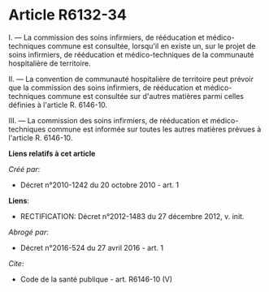 # Article R6132-34

I. ― La commission des soins infirmiers, de rééducation et médico-techniques commune est consultée, lorsqu'il en existe un,
sur le projet de soins infirmiers, de rééducation et médico-techniques de la communauté hospitalière de territoire. 

II. ― La convention de communauté hospitalière de territoire peut prévoir que la commission des soins infirmiers, de
rééducation et médico-techniques commune est consultée sur d'autres matières parmi celles définies à l'article R. 6146-10. 

III. ― La commission des soins infirmiers, de rééducation et médico-techniques commune est informée sur toutes les autres
matières prévues à l'article R. 6146-10.

**Liens relatifs à cet article**

_Créé par_:

  - Décret n°2010-1242 du 20 octobre 2010 - art. 1

**Liens**:

  - RECTIFICATION: Décret n°2012-1483 du 27 décembre 2012, v. init.

_Abrogé par_:

  - Décret n°2016-524 du 27 avril 2016 - art. 1

_Cite_:

  - Code de la santé publique - art. R6146-10 (V)
